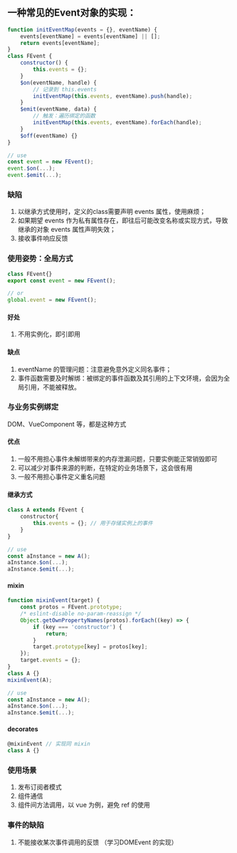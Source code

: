 
## 一种常见的Event对象的实现：
```javascript
function initEventMap(events = {}, eventName) {
	events[eventName] = events[eventName] || [];
	return events[eventName]; 
}
class FEvent {
	constructor() {
		this.events = {};
	}
	$on(eventName, handle) {
		// 记录到 this.events
		initEventMap(this.events, eventName).push(handle);
	}
	$emit(eventName, data) {
		// 触发：遍历绑定的函数
		initEventMap(this.events, eventName).forEach(handle);
	}
	$off(eventName) {}
}

// use
const event = new FEvent();
event.$on(...);
event.$emit(...);
```

### 缺陷
1. 以继承方式使用时，定义的class需要声明 events 属性，使用麻烦；
2. 如果期望 events 作为私有属性存在，即往后可能改变名称或实现方式，导致继承的对象 events 属性声明失效；
3. 接收事件响应反馈


### 使用姿势：全局方式
```javascript
class FEvent{}
export const event = new FEvent();

// or
global.event = new FEvent();
```

#### 好处
1. 不用实例化，即引即用

#### 缺点
1. eventName 的管理问题：注意避免意外定义同名事件；
2. 事件函数需要及时解绑：被绑定的事件函数及其引用的上下文环境，会因为全局引用，不能被释放。


### 与业务实例绑定
DOM、VueComponent 等，都是这种方式

#### 优点
1. 一般不用担心事件未解绑带来的内存泄漏问题，只要实例能正常销毁即可
2. 可以减少对事件来源的判断，在特定的业务场景下，这会很有用
3. 一般不用担心事件定义重名问题

#### 继承方式
```javascript
class A extends FEvent {
	constructor{
		this.events = {}; // 用于存储实例上的事件
	}
}

// use
const aInstance = new A();
aInstance.$on(...);
aInstance.$emit(...);
```
#### mixin
```javascript
function mixinEvent(target) {
    const protos = FEvent.prototype;
    /* eslint-disable no-param-reassign */
    Object.getOwnPropertyNames(protos).forEach((key) => {
        if (key === 'constructor') {
            return;
        }
        target.prototype[key] = protos[key];
    });
    target.events = {};
}
class A {}
mixinEvent(A);

// use
const aInstance = new A();
aInstance.$on(...);
aInstance.$emit(...);
```

#### decorates
```javascript
@mixinEvent // 实现同 mixin
class A {}
```

### 使用场景
1. 发布订阅者模式
2. 组件通信
3. 组件间方法调用，以 vue 为例，避免 ref 的使用


### 事件的缺陷
1. 不能接收某次事件调用的反馈 （学习DOMEvent 的实现）
<!--stackedit_data:
eyJoaXN0b3J5IjpbLTExNjM1MjYwODUsLTE0Mjk2Nzk3MjVdfQ
==
-->